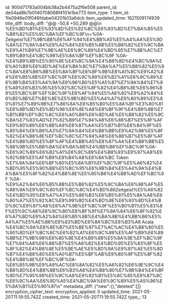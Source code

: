 id: 900d71783a004bb38a2b4475a2f6e508
parent_id: de04ad8b7b0140708068f4101e1be773
item_type: 1
item_id: 1fe0946e01f046fdabe04201b13a6dcb
item_updated_time: 1621509174939
title_diff: 
body_diff: "@@ -50,8 +50,289 @@\\n %E5%BD%B1%E5%93%8D%E5%92%8C%E6%93%8D%E7%BA%B5%E5%B8%82%E5%9C%BA%EF%BC%9F\\n+%0A- Zeitgeist%E7%9B%B8%E6%AF%94%E4%BB%A5%E5%A4%AA%E5%9D%8A%E7%9A%84%E9%A2%84%E6%B5%8B%E5%B8%82%E5%9C%BA%E9%A1%B9%E7%9B%AE%E6%9C%89%E4%BD%95%E7%8B%AC%E7%89%B9%E4%BC%98%E5%8A%BF%EF%BC%9F %0A- %E4%B9%8B%E5%90%8E%E4%BC%9A%E4%B8%8D%E4%BC%9A%E6%A0%B9%E6%8D%AE%E4%BA%8C%E7%BA%A7%E5%B8%82%E5%9C%BA%E8%B6%8B%E5%8A%BF%E8%BF%9B%E8%A1%8C%E9%A2%84%E6%B5%8B%EF%BC%9F%E6%9C%89%E6%B2%A1%E6%9C%89%E6%9B%B4%E5%A4%9A%E6%96%B0%E5%A5%87%E7%9A%84%E7%8E%A9%E6%B3%95%E5%92%8C%E5%8F%82%E4%B8%8E%E6%96%B9%E5%BC%8F%EF%BC%9F%E6%AF%94%E5%A6%82%E9%A2%84%E6%B5%8B%E7%BE%8E%E5%9B%BD%E5%A4%A7%E9%80%89%E3%80%81%E7%89%9B%E7%86%8A%E8%B5%B0%E5%8A%BF%E3%80%81%E6%8B%8D%E5%8D%96%E6%8E%A8%E8%BF%9F%E4%B9%8B%E7%B1%BB%EF%BC%8C%E6%A0%B9%E6%8D%AE%E5%B8%82%E5%9C%BA%E7%83%AD%E7%82%B9%E7%94%A8%E6%88%B7%E5%8F%AF%E9%80%89%E6%8B%A9%E8%87%AA%E5%B7%B1%E6%84%9F%E5%85%B4%E8%B6%A3%E7%9A%84%E4%B8%BB%E9%A2%98%E5%8F%82%E4%B8%8E%EF%BC%8C%E7%94%A8%E6%88%B7%E5%8F%AF%E4%B8%8D%E5%8F%AF%E4%BB%A5%E8%87%AA%E4%B8%BB%E5%88%9B%E5%BB%BA%E4%BA%8B%E4%BB%B6%EF%BC%9F%0A- %E6%9C%89%E6%B2%A1%E6%9C%89%E4%B8%93%E9%97%A8%E9%92%88%E5%AF%B9%E8%B4%A8%E6%8A%BC Token %E7%9A%84%E6%BF%80%E5%8A%B1%EF%BC%9F%E5%A6%82%E4%BD%95%E5%90%B8%E5%BC%95%E6%9B%B4%E5%A4%9A%E4%BA%BA%E5%8F%82%E4%B8%8E%E5%85%B6%E4%B8%AD%EF%BC%9F %0A- %E9%A2%84%E6%B5%8B%E5%B8%82%E5%9C%BA%E6%98%AF%E5%88%9A%E9%9C%80%EF%BC%8C%E4%BD%86Zeitgeist%E5%A6%82%E4%BD%95%E8%A7%A3%E5%86%B3%E6%B5%81%E5%8A%A8%E6%80%A7%E5%92%8C%E9%99%8D%E4%BD%8E%E6%93%8D%E4%BD%9C%E9%97%A8%E6%A7%9B%EF%BC%9F%E5%B0%B1%E5%83%8F%E5%9C%A8%E6%9C%80%E8%BF%91%E7%9A%84%E6%8F%92%E6%A7%BD%E9%A2%84%E6%B5%8B%E4%BA%8B%E4%BB%B6%E5%A4%A7%E5%AE%B6%E9%83%BD%E6%8A%BC%E6%B3%A8 Acala %E4%BC%9A%E8%8E%B7%E5%BE%97%E7%AC%AC%E4%B8%80%E5%90%8D%EF%BC%8C%E6%B2%A1%E6%9C%89%E5%AF%B9%E6%89%8B%E7%9B%98%E6%80%8E%E4%B9%88%E5%8A%9E%EF%BC%9F%E7%94%A8%E6%88%B7%E5%A6%82%E4%BD%95%E5%83%8F%E5%8F%82%E4%B8%8E%E5%BE%AE%E5%8D%9A%E9%97%AE%E5%8D%B7%E4%B8%80%E6%A0%B7%E5%BF%AB%E9%80%9F%E5%8F%82%E4%B8%8E%EF%BC%9F%0A- %E8%B5%9B%E9%A9%AC%E8%8A%82%E5%A6%82%E6%9E%9C%E4%B8%8D%E4%B8%8B%E6%B3%A8%E4%B8%80%E7%9B%B4%E4%BF%9D%E7%95%99%E5%9C%A8%E9%92%B1%E5%8C%85%E9%87%8C%E6%9C%AA%E6%9D%A5%E4%BC%9A%E6%9C%89%E5%A5%96%E5%8A%B1%E5%90%97\\n"
metadata_diff: {"new":{},"deleted":[]}
encryption_cipher_text: 
encryption_applied: 0
updated_time: 2021-05-20T11:19:55.742Z
created_time: 2021-05-20T11:19:55.742Z
type_: 13